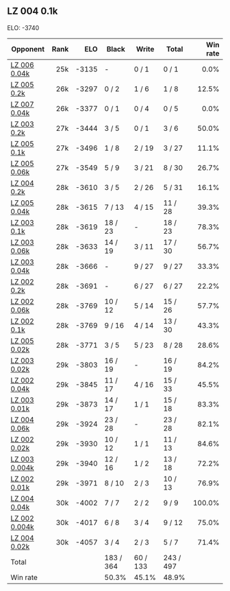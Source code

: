 ## LZ 004 0.1k ##

ELO: -3740

Opponent | Rank | ELO | Black | Write | Total | Win rate
---------|-----:|----:|-------|-------|-------|-------:
[LZ 006 0.04k](LZ%20006%200.04k.md) | 25k | -3135 | - | 0 / 1 | 0 / 1 | 0.0%
[LZ 005 0.2k](LZ%20005%200.2k.md) | 26k | -3297 | 0 / 2 | 1 / 6 | 1 / 8 | 12.5%
[LZ 007 0.04k](LZ%20007%200.04k.md) | 26k | -3377 | 0 / 1 | 0 / 4 | 0 / 5 | 0.0%
[LZ 003 0.2k](LZ%20003%200.2k.md) | 27k | -3444 | 3 / 5 | 0 / 1 | 3 / 6 | 50.0%
[LZ 005 0.1k](LZ%20005%200.1k.md) | 27k | -3496 | 1 / 8 | 2 / 19 | 3 / 27 | 11.1%
[LZ 005 0.06k](LZ%20005%200.06k.md) | 27k | -3549 | 5 / 9 | 3 / 21 | 8 / 30 | 26.7%
[LZ 004 0.2k](LZ%20004%200.2k.md) | 28k | -3610 | 3 / 5 | 2 / 26 | 5 / 31 | 16.1%
[LZ 005 0.04k](LZ%20005%200.04k.md) | 28k | -3615 | 7 / 13 | 4 / 15 | 11 / 28 | 39.3%
[LZ 003 0.1k](LZ%20003%200.1k.md) | 28k | -3619 | 18 / 23 | - | 18 / 23 | 78.3%
[LZ 003 0.06k](LZ%20003%200.06k.md) | 28k | -3633 | 14 / 19 | 3 / 11 | 17 / 30 | 56.7%
[LZ 003 0.04k](LZ%20003%200.04k.md) | 28k | -3666 | - | 9 / 27 | 9 / 27 | 33.3%
[LZ 002 0.2k](LZ%20002%200.2k.md) | 28k | -3691 | - | 6 / 27 | 6 / 27 | 22.2%
[LZ 002 0.06k](LZ%20002%200.06k.md) | 28k | -3769 | 10 / 12 | 5 / 14 | 15 / 26 | 57.7%
[LZ 002 0.1k](LZ%20002%200.1k.md) | 28k | -3769 | 9 / 16 | 4 / 14 | 13 / 30 | 43.3%
[LZ 005 0.02k](LZ%20005%200.02k.md) | 28k | -3771 | 3 / 5 | 5 / 23 | 8 / 28 | 28.6%
[LZ 003 0.02k](LZ%20003%200.02k.md) | 29k | -3803 | 16 / 19 | - | 16 / 19 | 84.2%
[LZ 002 0.04k](LZ%20002%200.04k.md) | 29k | -3845 | 11 / 17 | 4 / 16 | 15 / 33 | 45.5%
[LZ 003 0.01k](LZ%20003%200.01k.md) | 29k | -3873 | 14 / 17 | 1 / 1 | 15 / 18 | 83.3%
[LZ 004 0.06k](LZ%20004%200.06k.md) | 29k | -3924 | 23 / 28 | - | 23 / 28 | 82.1%
[LZ 002 0.02k](LZ%20002%200.02k.md) | 29k | -3930 | 10 / 12 | 1 / 1 | 11 / 13 | 84.6%
[LZ 003 0.004k](LZ%20003%200.004k.md) | 29k | -3940 | 12 / 16 | 1 / 2 | 13 / 18 | 72.2%
[LZ 002 0.01k](LZ%20002%200.01k.md) | 29k | -3971 | 8 / 10 | 2 / 3 | 10 / 13 | 76.9%
[LZ 004 0.04k](LZ%20004%200.04k.md) | 30k | -4002 | 7 / 7 | 2 / 2 | 9 / 9 | 100.0%
[LZ 002 0.004k](LZ%20002%200.004k.md) | 30k | -4017 | 6 / 8 | 3 / 4 | 9 / 12 | 75.0%
[LZ 004 0.02k](LZ%20004%200.02k.md) | 30k | -4057 | 3 / 4 | 2 / 3 | 5 / 7 | 71.4%
Total | | | 183 / 364 | 60 / 133 | 243 / 497 | 
Win rate| | | 50.3% | 45.1% | 48.9% | 
